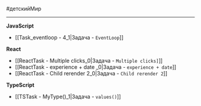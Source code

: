 #детскийМир 
___

**JavaScript**

* [[Task_eventloop - 4_1|Задача - `EventLoop`]]

**React**

* [[ReactTask - Multiple clicks_0|Задача - `Multiple clicks]`]]
* [[ReactTask - experience + date _0|Задача - `experience + date`]]
* [[ReactTask - Child rerender 2_0|Задача - `Child rerender 2`]]

**TypeScript**

* [[TSTask - MyType()_1|Задача - `values()`]]
